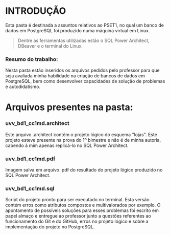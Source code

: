 # INTRODUÇÃO
Esta pasta é destinada a assuntos relativos ao PSET1, no qual um banco de dados em PostgreSQL foi produzido numa máquina virtual em Linux.
> Dentre as ferramentas utilizadas estão o SQL Power Architect, DBeaver e o terminal do Linux.
### Resumo do trabalho:
Nesta pasta estão inseridos os arquivos pedidos pelo professor para que seja avaliada minha habilidade na criação de bancos de dados em PostgreSQL, bem como desenvolver capacidades de solução de problemas e autodidatismo.
# Arquivos presentes na pasta:
### uvv_bd1_cc1md.architect
Este arquivo .architect contém o projeto lógico do esquema "lojas". Este projeto esteve presente na prova do 1º bimestre e não é de minha autoria, cabendo à mim apenas replicá-lo no SQL Power Architect.
### uvv_bd1_cc1md.pdf
Imagem salva em arquivo .pdf do resultado do projeto lógico produzido no SQL Power Architect.
### uvv_bd1_cc1md.sql
Script do projeto pronto para ser executado no terminal. Esta versão contém erros como atributos compostos e multivalorados por exemplo. O apontamento de possíveis soluções para esses problemas foi escrito em papel almaço e entregue ao professor junto a questões referentes ao funcionamento do Git e do GitHub, erros no projeto lógico e sobre a implementação do projeto no PostgreSQL.
